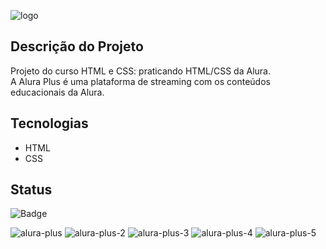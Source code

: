 ![logo](https://user-images.githubusercontent.com/89876548/235924055-774cf2fe-6c89-4ec6-8bdf-ce500c64a014.png)

## Descrição do Projeto

Projeto do curso HTML e CSS: praticando HTML/CSS da Alura. <br/>
A Alura Plus é uma plataforma de streaming com os conteúdos educacionais da Alura.

## Tecnologias

* HTML
* CSS

## Status

![Badge](https://img.shields.io/badge/STATUS-EM%20DESENVOLVIMENTO-155E9C?style=for-the-badge)

![alura-plus](https://user-images.githubusercontent.com/89876548/235940680-9854b883-0fd8-4a2b-8b75-7e7dedd77211.png)
![alura-plus-2](https://user-images.githubusercontent.com/89876548/235948957-c08044f5-cf76-4939-93c6-3fa6899a9789.png)
![alura-plus-3](https://user-images.githubusercontent.com/89876548/235949008-9f409235-51f9-458a-b6cc-ff686f1d0bf9.png)
![alura-plus-4](https://user-images.githubusercontent.com/89876548/235950023-f2217e45-74d0-41fc-89e2-50620d5769da.png)
![alura-plus-5](https://user-images.githubusercontent.com/89876548/235950693-91fa3489-4735-404a-9650-3439b9f8888d.png)
